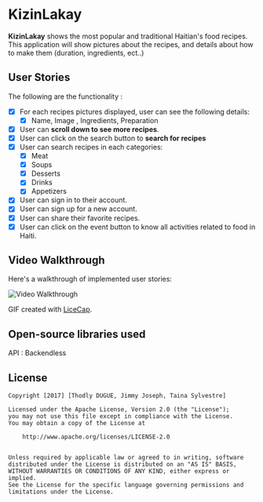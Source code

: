 # KizinLakay
**KizinLakay** shows the most popular and traditional Haitian's food recipes. This application will show pictures about the recipes, and details about how to make them (duration, ingredients, ect..)

## User Stories

The following are the functionality :

* [X] For each recipes pictures displayed, user can see the following details:
  * [X] Name, Image , Ingredients, Preparation
* [X] User can **scroll down to see more recipes**. 
* [X] User can click on the search button to **search for recipes** 
* [X] User can search recipes in each categories:
  * [X] Meat
  * [X] Soups
  * [X] Desserts
  * [X] Drinks
  * [X] Appetizers
* [X] User can sign in to their account.  
* [X] User can sign up for a new account. 
* [X] User can share their favorite recipes.
* [X] User can click on the event button to know all activities related to food in Haiti.
  
 ## Video Walkthrough

Here's a walkthrough of implemented user stories:
<!--<img src='https://github.com/TeamKizinLakay/KizinLakay/blob/master/KizinLakay.gif' title='Video Walkthrough' width='' alt='Video Walkthrough' />-->

<img src='https://i.imgur.com/UeEGZF6.gif' title='Video Walkthrough' width='' alt='Video Walkthrough' />

GIF created with [LiceCap](http://www.cockos.com/licecap/).

## Open-source libraries used 
API : Backendless 
## License

    Copyright [2017] [Thodly DUGUE, Jimmy Joseph, Taina Sylvestre]

    Licensed under the Apache License, Version 2.0 (the "License");
    you may not use this file except in compliance with the License.
    You may obtain a copy of the License at

        http://www.apache.org/licenses/LICENSE-2.0
	

    Unless required by applicable law or agreed to in writing, software
    distributed under the License is distributed on an "AS IS" BASIS,
    WITHOUT WARRANTIES OR CONDITIONS OF ANY KIND, either express or implied.
    See the License for the specific language governing permissions and
    limitations under the License.
